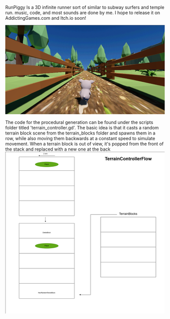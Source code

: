 RunPiggy Is a 3D infinite runner sort of similar to subway surfers and temple run. music, code, and most sounds are done by me. I hope to release it on AddictingGames.com and Itch.io soon!

![image alt](https://github.com/dogvillagee/runpiggyrun/blob/a757768070df257496ab6f74c22d5138f0bd91f3/piggy_demo_sc.png)

The code for the procedural generation can be found under the scripts folder titled 'terrain_controller.gd'. The basic idea is that it casts
a random terrain block scene from the terrain_blocks folder and spawns them in a row, while also moving them backwards at a constant speed to simulate movement.
When a terrain block is out of view, it's popped from the front of the stack and replaced with a new one at the back
![image alt](https://github.com/dogvillagee/runpiggyrun/blob/a757768070df257496ab6f74c22d5138f0bd91f3/Untitled%20Diagram.drawio%20(5).png)


